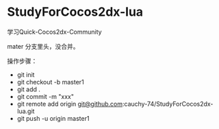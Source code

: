 # StudyForCocos2dx-lua
学习Quick-Cocos2dx-Community 


mater 分支里头，没合并。


操作步骤：
  - git init
  - git checkout -b master1 
  - git add .
  - git commit -m "xxx"
  - git remote add origin git@github.com:cauchy-74/StudyForCocos2dx-lua.git
  - git push -u origin master1
